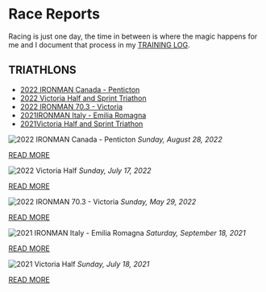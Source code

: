 # Race Reports

Racing is just one day, the time in between is where the magic happens for me and I document that process in my [TRAINING LOG](/traininglog/).

## TRIATHLONS
<ul class="alt">
 <li class="item"><a href="javascript:flkty.select(2);">2022 IRONMAN Canada - Penticton</a></li>
 <li class="item"><a href="javascript:flkty.select(3);">2022 Victoria Half and Sprint Triathon</a></li>
 <li class="item"><a href="javascript:flkty.select(4);">2022 IRONMAN 70.3 - Victoria</a></li>
 <li class="item"><a href="javascript:flkty.select(5);">2021IRONMAN Italy - Emilia Romagna</a></li>
 <li class="item"><a href="javascript:flkty.select(6);">2021Victoria Half and Sprint Triathon</a></li>
</ul>


<!---->
![2022 IRONMAN Canada - Penticton](/assets/img/2022-ironman-canada.jpeg)
_Sunday, August 28, 2022_

[READ MORE](2022-ironman-canada-penticton)

<!---->
![2022 Victoria Half ](/assets/img/2022-victoria-half.jpeg)
_Sunday, July 17, 2022_

[READ MORE](2022-victoria-half)

<!---->
![2022 IRONMAN 70.3 - Victoria](/assets/img/2022-ironman703-victoria.jpeg)
_Sunday, May 29, 2022_

[READ MORE](2022-ironman-703-victoria)

<!---->
![2021 IRONMAN Italy - Emilia Romagna](/assets/img/2021-ironman-italy.jpeg)
_Saturday, September 18, 2021_

[READ MORE](2021-ironman-italy-emilia-romagna)

<!---->
![2021 Victoria Half ](/assets/img/2021-victoria-half.jpeg)
_Sunday, July 18, 2021_

[READ MORE](2021-victoria-half)